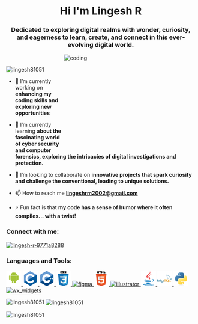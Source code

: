 <h1 align="center">Hi I'm Lingesh R</h1>
<h3 align="center">Dedicated to exploring digital realms with wonder, curiosity, and eagerness to learn, create, and connect in this ever-evolving digital world.</h3>

<img align="right" alt="coding" height="250" width="350" src="[https://thumbs.gfycat.com/EvilNextDevilfish-small.gif](https://miro.medium.com/v2/resize:fit:1360/0*7Q3yvSIv_t0ioJ-Z.gif)">
</br>

<p align="left"> <img src="https://komarev.com/ghpvc/?username=lingesh81051&label=Profile%20views&color=0e75b6&style=flat" alt="lingesh81051" /> </p>

- 🔭 I’m currently working on **enhancing my coding skills and exploring new opportunities**

- 🌱 I’m currently learning **about the fascinating world of cyber security and computer forensics, exploring the intricacies of digital investigations and protection.**

- 👯 I’m looking to collaborate on **innovative projects that spark curiosity and challenge the conventional, leading to unique solutions.**

- 📫 How to reach me **lingeshrm2002@gmail.com**

- ⚡ Fun fact is that **my code has a sense of humor where it often compiles... with a twist!**

<h3 align="left">Connect with me:</h3>
<p align="left">
<a href="https://linkedin.com/in/lingesh-r-9771a8288" target="blank"><img align="center" src="https://raw.githubusercontent.com/rahuldkjain/github-profile-readme-generator/master/src/images/icons/Social/linked-in-alt.svg" alt="lingesh-r-9771a8288" height="30" width="40" /></a>
</p>

<h3 align="left">Languages and Tools:</h3>
<p align="left"> <a href="https://developer.android.com" target="_blank" rel="noreferrer"> <img src="https://raw.githubusercontent.com/devicons/devicon/master/icons/android/android-original-wordmark.svg" alt="android" width="40" height="40"/> </a> <a href="https://www.cprogramming.com/" target="_blank" rel="noreferrer"> <img src="https://raw.githubusercontent.com/devicons/devicon/master/icons/c/c-original.svg" alt="c" width="40" height="40"/> </a> <a href="https://www.w3schools.com/cpp/" target="_blank" rel="noreferrer"> <img src="https://raw.githubusercontent.com/devicons/devicon/master/icons/cplusplus/cplusplus-original.svg" alt="cplusplus" width="40" height="40"/> </a> <a href="https://www.w3schools.com/css/" target="_blank" rel="noreferrer"> <img src="https://raw.githubusercontent.com/devicons/devicon/master/icons/css3/css3-original-wordmark.svg" alt="css3" width="40" height="40"/> </a> <a href="https://www.figma.com/" target="_blank" rel="noreferrer"> <img src="https://www.vectorlogo.zone/logos/figma/figma-icon.svg" alt="figma" width="40" height="40"/> </a> <a href="https://www.w3.org/html/" target="_blank" rel="noreferrer"> <img src="https://raw.githubusercontent.com/devicons/devicon/master/icons/html5/html5-original-wordmark.svg" alt="html5" width="40" height="40"/> </a> <a href="https://www.adobe.com/in/products/illustrator.html" target="_blank" rel="noreferrer"> <img src="https://www.vectorlogo.zone/logos/adobe_illustrator/adobe_illustrator-icon.svg" alt="illustrator" width="40" height="40"/> </a> <a href="https://www.java.com" target="_blank" rel="noreferrer"> <img src="https://raw.githubusercontent.com/devicons/devicon/master/icons/java/java-original.svg" alt="java" width="40" height="40"/> </a> <a href="https://www.mysql.com/" target="_blank" rel="noreferrer"> <img src="https://raw.githubusercontent.com/devicons/devicon/master/icons/mysql/mysql-original-wordmark.svg" alt="mysql" width="40" height="40"/> </a> <a href="https://www.python.org" target="_blank" rel="noreferrer"> <img src="https://raw.githubusercontent.com/devicons/devicon/master/icons/python/python-original.svg" alt="python" width="40" height="40"/> </a> <a href="https://www.wxwidgets.org/" target="_blank" rel="noreferrer"> <img src="https://upload.wikimedia.org/wikipedia/commons/b/bb/WxWidgets.svg" alt="wx_widgets" width="40" height="40"/> </a> </p>

<p><img align="left" src="https://github-readme-stats.vercel.app/api/top-langs?username=lingesh81051&show_icons=true&locale=en&layout=compact" alt="lingesh81051" /></p>

<p>&nbsp;<img align="center" src="https://github-readme-stats.vercel.app/api?username=lingesh81051&show_icons=true&locale=en" alt="lingesh81051" /></p>

<p><img align="center" src="https://github-readme-streak-stats.herokuapp.com/?user=lingesh81051&" alt="lingesh81051" /></p>
